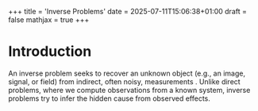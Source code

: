 +++
title = 'Inverse Problems'
date = 2025-07-11T15:06:38+01:00
draft = false
mathjax = true
+++

# Introduction
An inverse problem seeks to recover an unknown object  (e.g., an image, signal, or field) from indirect, often noisy, measurements . Unlike direct problems, where we compute observations from a known system, inverse problems try to infer the hidden cause from observed effects.
